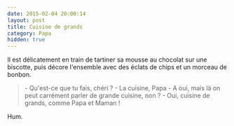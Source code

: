 ```yaml
---
date: 2015-02-04 20:00:14
layout: post
title: Cuisine de grands
category: Papa
hidden: true
---
```


Il est délicatement en train de tartiner sa mousse au chocolat sur une biscotte, puis décore l'ensemble avec des éclats de chips et un morceau de bonbon.

> \- Qu'est-ce que tu fais, chéri ?
> \- La cuisine, Papa
> \- A oui, mais là on peut carrément parler de grande cuisine, non ?
> \- Oui, cuisine de grands, comme Papa et Maman !

Hum.
